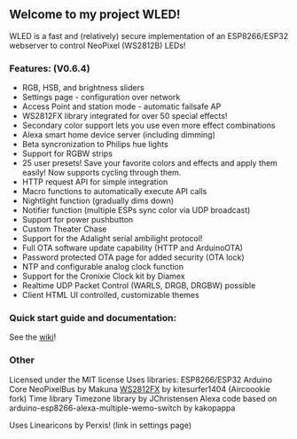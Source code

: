 ## Welcome to my project WLED!

WLED is a fast and (relatively) secure implementation of an ESP8266/ESP32 webserver to control NeoPixel (WS2812B) LEDs!

### Features: (V0.6.4)
- RGB, HSB, and brightness sliders
- Settings page - configuration over network
- Access Point and station mode - automatic failsafe AP
- WS2812FX library integrated for over 50 special effects!
- Secondary color support lets you use even more effect combinations
- Alexa smart home device server (including dimming)
- Beta syncronization to Philips hue lights
- Support for RGBW strips
- 25 user presets! Save your favorite colors and effects and apply them easily! Now supports cycling through them.
- HTTP request API for simple integration
- Macro functions to automatically execute API calls
- Nightlight function (gradually dims down)
- Notifier function (multiple ESPs sync color via UDP broadcast)
- Support for power pushbutton
- Custom Theater Chase
- Support for the Adalight serial ambilight protocol!
- Full OTA software update capability (HTTP and ArduinoOTA)
- Password protected OTA page for added security (OTA lock)
- NTP and configurable analog clock function
- Support for the Cronixie Clock kit by Diamex
- Realtime UDP Packet Control (WARLS, DRGB, DRGBW) possible
- Client HTML UI controlled, customizable themes

### Quick start guide and documentation:

See the [wiki](https://github.com/Aircoookie/WLED/wiki)!

### Other

Licensed under the MIT license 
Uses libraries: 
ESP8266/ESP32 Arduino Core
NeoPixelBus by Makuna
[WS2812FX](https://github.com/kitesurfer1404/WS2812FX) by kitesurfer1404 (Aircoookie fork)
Time library
Timezone library by JChristensen
Alexa code based on arduino-esp8266-alexa-multiple-wemo-switch by kakopappa

Uses Linearicons by Perxis! (link in settings page)







